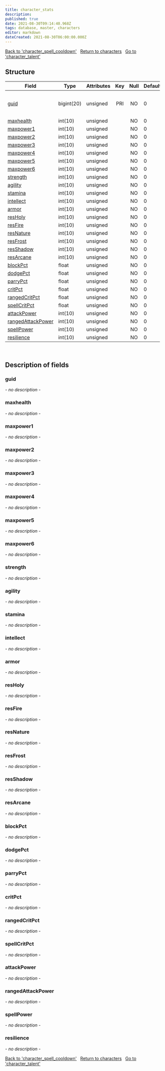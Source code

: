 ```yaml
---
title: character_stats
description: 
published: true
date: 2021-08-30T09:14:40.968Z
tags: database, master, characters
editor: markdown
dateCreated: 2021-08-30T06:00:00.000Z
---
```


<a href="https://dev.trinitycore.info/en/database/master/characters/character_spell_cooldown" class="mt-5 v-btn v-btn--depressed v-btn--flat v-btn--outlined theme--light v-size--default darkblue--text text--lighten-3"><span class="v-btn__content"><i aria-hidden="true" class="v-icon notranslate v-icon--left mdi mdi-arrow-left theme--light"></i><span>Back to 'character_spell_cooldown'</span></span></a>&nbsp;&nbsp;&nbsp;<a href="https://dev.trinitycore.info/en/database/master/characters/home" class="mt-5 v-btn v-btn--depressed v-btn--flat v-btn--outlined theme--light v-size--default darkblue--text text--lighten-3"><span class="v-btn__content"><i aria-hidden="true" class="v-icon notranslate v-icon--left mdi mdi-home-outline theme--light"></i><span>Return to characters</span></span></a>&nbsp;&nbsp;&nbsp;<a href="https://dev.trinitycore.info/en/database/master/characters/character_talent" class="mt-5 v-btn v-btn--depressed v-btn--flat v-btn--outlined theme--light v-size--default darkblue--text text--lighten-3"><span class="v-btn__content"><span>Go to 'character_talent'</span><i aria-hidden="true" class="v-icon notranslate v-icon--right mdi mdi-arrow-right theme--light"></i></span></a>

## Structure

| Field | Type | Attributes | Key | Null | Default | Extra | Comment |
| --- | --- | --- | :---: | :---: | --- | --- | --- |
| [guid](#guid) | bigint(20) | unsigned | PRI | NO | 0 |  | Global Unique Identifier, Low part |
| [maxhealth](#maxhealth) | int(10) | unsigned |  | NO | 0 |  |  |
| [maxpower1](#maxpower1) | int(10) | unsigned |  | NO | 0 |  |  |
| [maxpower2](#maxpower2) | int(10) | unsigned |  | NO | 0 |  |  |
| [maxpower3](#maxpower3) | int(10) | unsigned |  | NO | 0 |  |  |
| [maxpower4](#maxpower4) | int(10) | unsigned |  | NO | 0 |  |  |
| [maxpower5](#maxpower5) | int(10) | unsigned |  | NO | 0 |  |  |
| [maxpower6](#maxpower6) | int(10) | unsigned |  | NO | 0 |  |  |
| [strength](#strength) | int(10) | unsigned |  | NO | 0 |  |  |
| [agility](#agility) | int(10) | unsigned |  | NO | 0 |  |  |
| [stamina](#stamina) | int(10) | unsigned |  | NO | 0 |  |  |
| [intellect](#intellect) | int(10) | unsigned |  | NO | 0 |  |  |
| [armor](#armor) | int(10) | unsigned |  | NO | 0 |  |  |
| [resHoly](#resHoly) | int(10) | unsigned |  | NO | 0 |  |  |
| [resFire](#resFire) | int(10) | unsigned |  | NO | 0 |  |  |
| [resNature](#resNature) | int(10) | unsigned |  | NO | 0 |  |  |
| [resFrost](#resFrost) | int(10) | unsigned |  | NO | 0 |  |  |
| [resShadow](#resShadow) | int(10) | unsigned |  | NO | 0 |  |  |
| [resArcane](#resArcane) | int(10) | unsigned |  | NO | 0 |  |  |
| [blockPct](#blockPct) | float | unsigned |  | NO | 0 |  |  |
| [dodgePct](#dodgePct) | float | unsigned |  | NO | 0 |  |  |
| [parryPct](#parryPct) | float | unsigned |  | NO | 0 |  |  |
| [critPct](#critPct) | float | unsigned |  | NO | 0 |  |  |
| [rangedCritPct](#rangedCritPct) | float | unsigned |  | NO | 0 |  |  |
| [spellCritPct](#spellCritPct) | float | unsigned |  | NO | 0 |  |  |
| [attackPower](#attackPower) | int(10) | unsigned |  | NO | 0 |  |  |
| [rangedAttackPower](#rangedAttackPower) | int(10) | unsigned |  | NO | 0 |  |  |
| [spellPower](#spellPower) | int(10) | unsigned |  | NO | 0 |  |  |
| [resilience](#resilience) | int(10) | unsigned |  | NO | 0 |  |  |
&nbsp;
## Description of fields

### guid
*- no description -*
&nbsp;

### maxhealth
*- no description -*
&nbsp;

### maxpower1
*- no description -*
&nbsp;

### maxpower2
*- no description -*
&nbsp;

### maxpower3
*- no description -*
&nbsp;

### maxpower4
*- no description -*
&nbsp;

### maxpower5
*- no description -*
&nbsp;

### maxpower6
*- no description -*
&nbsp;

### strength
*- no description -*
&nbsp;

### agility
*- no description -*
&nbsp;

### stamina
*- no description -*
&nbsp;

### intellect
*- no description -*
&nbsp;

### armor
*- no description -*
&nbsp;

### resHoly
*- no description -*
&nbsp;

### resFire
*- no description -*
&nbsp;

### resNature
*- no description -*
&nbsp;

### resFrost
*- no description -*
&nbsp;

### resShadow
*- no description -*
&nbsp;

### resArcane
*- no description -*
&nbsp;

### blockPct
*- no description -*
&nbsp;

### dodgePct
*- no description -*
&nbsp;

### parryPct
*- no description -*
&nbsp;

### critPct
*- no description -*
&nbsp;

### rangedCritPct
*- no description -*
&nbsp;

### spellCritPct
*- no description -*
&nbsp;

### attackPower
*- no description -*
&nbsp;

### rangedAttackPower
*- no description -*
&nbsp;

### spellPower
*- no description -*
&nbsp;

### resilience
*- no description -*
&nbsp;

<a href="https://dev.trinitycore.info/en/database/master/characters/character_spell_cooldown" class="mt-5 v-btn v-btn--depressed v-btn--flat v-btn--outlined theme--light v-size--default darkblue--text text--lighten-3"><span class="v-btn__content"><i aria-hidden="true" class="v-icon notranslate v-icon--left mdi mdi-arrow-left theme--light"></i><span>Back to 'character_spell_cooldown'</span></span></a>&nbsp;&nbsp;&nbsp;<a href="https://dev.trinitycore.info/en/database/master/characters/home" class="mt-5 v-btn v-btn--depressed v-btn--flat v-btn--outlined theme--light v-size--default darkblue--text text--lighten-3"><span class="v-btn__content"><i aria-hidden="true" class="v-icon notranslate v-icon--left mdi mdi-home-outline theme--light"></i><span>Return to characters</span></span></a>&nbsp;&nbsp;&nbsp;<a href="https://dev.trinitycore.info/en/database/master/characters/character_talent" class="mt-5 v-btn v-btn--depressed v-btn--flat v-btn--outlined theme--light v-size--default darkblue--text text--lighten-3"><span class="v-btn__content"><span>Go to 'character_talent'</span><i aria-hidden="true" class="v-icon notranslate v-icon--right mdi mdi-arrow-right theme--light"></i></span></a>

